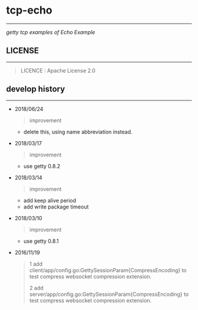 # tcp-echo #
---
*getty tcp examples of Echo Example*

## LICENSE ##
---

> LICENCE    : Apache License 2.0

## develop history ##
---

- 2018/06/24
    > improvement
    * delete this, using name abbreviation instead.

- 2018/03/17
    > improvement
    * use getty 0.8.2

- 2018/03/14
    > improvement
    * add keep alive period
    * add write package timeout

- 2018/03/10
    > improvement
    * use getty 0.8.1

- 2016/11/19
    > 1 add client/app/config.go:GettySessionParam{CompressEncoding} to test compress websocket compression extension.
    >
    > 2 add server/app/config.go:GettySessionParam{CompressEncoding} to test compress websocket compression extension.
